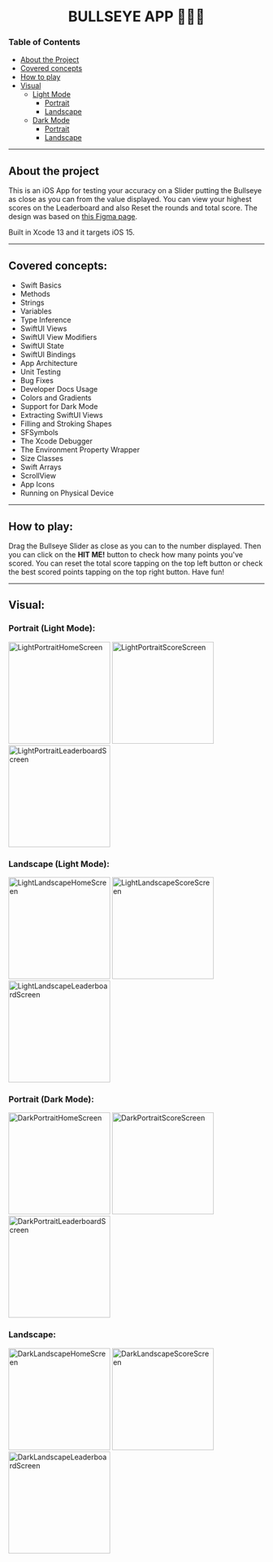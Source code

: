 
<!-- TITLE -->
<h1 align="center">BULLSEYE APP 🎯🎯🎯</h1>

<!-- TABLE OF CONTENTS -->
### Table of Contents

* [About the Project](#about-the-project)  
* [Covered concepts](#covered-concepts)
* [How to play](#how-to-play)
* [Visual](#visual)
  * [Light Mode](#light-mode)
    * [Portrait](#light-mode-portrait)
    * [Landscape](#light-mode-landscape)
  * [Dark Mode](#dark-mode)
    * [Portrait](#dark-mode-portrait)
    * [Landscape](#dark-mode-landscape)
---
## About the project 

This is an iOS App for testing your accuracy on a Slider putting the Bullseye as close as you can from the value displayed. You can view your highest scores on the Leaderboard and also Reset the rounds and total score.
The design was based on [this Figma page](https://www.figma.com/file/3MBMeYd2hP4rajTbHnZL0z/Bullseye?node-id=0%3A1).

Built in Xcode 13 and it targets iOS 15.

---
## Covered concepts:

- Swift Basics
- Methods
- Strings
- Variables
- Type Inference
- SwiftUI Views
- SwiftUI View Modifiers
- SwiftUI State
- SwiftUI Bindings
- App Architecture
- Unit Testing
- Bug Fixes
- Developer Docs Usage
- Colors and Gradients
- Support for Dark Mode
- Extracting SwiftUI Views
- Filling and Stroking Shapes
- SFSymbols
- The Xcode Debugger
- The Environment Property Wrapper
- Size Classes
- Swift Arrays
- ScrollView
- App Icons
- Running on Physical Device

---

## How to play:

Drag the Bullseye Slider as close as you can to the number displayed. Then you can click on the <b>HIT ME!</b> button to check how many points you've scored. 
You can reset the total score tapping on the top left button or check the best scored points tapping on the top right button.
Have fun!

---

## Visual:

### Portrait (Light Mode):
<a id="light-mode"></a>
<a id="light-mode-portrait"></a>
<img src="Images/LightPortraitHomeScreen.png" alt="LightPortraitHomeScreen" width="200"/>
<img src="Images/LightPortraitScoreScreen.png" alt="LightPortraitScoreScreen" width="200"/>
<img src="Images/LightPortraitLeaderboardScreen.png" alt="LightPortraitLeaderboardScreen" width="200"/>

### Landscape (Light Mode):
<a id="light-mode-landscape"></a>
<img src="Images/LightLandscapeHomeScreen.png" alt="LightLandscapeHomeScreen" height="200"/>
<img src="Images/LightLandscapeScoreScreen.png" alt="LightLandscapeScoreScreen" height="200"/>
<img src="Images/LightLandscapeLeaderboardScreen.png" alt="LightLandscapeLeaderboardScreen" height="200"/>

### Portrait (Dark Mode):
<a id="dark-mode"></a>
<a id="dark-mode-portrait"></a>
<img src="Images/DarkPortraitHomeScreen.png" alt="DarkPortraitHomeScreen" width="200"/>
<img src="Images/DarkPortraitScoreScreen.png" alt="DarkPortraitScoreScreen" width="200"/>
<img src="Images/DarkPortraitLeaderboardScreen.png" alt="DarkPortraitLeaderboardScreen" width="200"/>

### Landscape:
<a id="dark-mode-landscape"></a>
<img src="Images/DarkLandscapeHomeScreen.png" alt="DarkLandscapeHomeScreen" height="200"/>
<img src="Images/DarkLandscapeScoreScreen.png" alt="DarkLandscapeScoreScreen" height="200"/>
<img src="Images/DarkLandscapeLeaderboardScreen.png" alt="DarkLandscapeLeaderboardScreen" height="200"/>